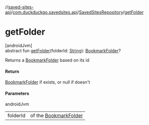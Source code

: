 //[saved-sites-api](../../../index.md)/[com.duckduckgo.savedsites.api](../index.md)/[SavedSitesRepository](index.md)/[getFolder](get-folder.md)

# getFolder

[androidJvm]\
abstract fun [getFolder](get-folder.md)(folderId: [String](https://kotlinlang.org/api/latest/jvm/stdlib/kotlin/-string/index.html)): [BookmarkFolder](../../com.duckduckgo.savedsites.api.models/-bookmark-folder/index.md)?

Returns a [BookmarkFolder](../../com.duckduckgo.savedsites.api.models/-bookmark-folder/index.md) based on its id

#### Return

[BookmarkFolder](../../com.duckduckgo.savedsites.api.models/-bookmark-folder/index.md) if exists, or null if doesn't

#### Parameters

androidJvm

| | |
|---|---|
| folderId | of the [BookmarkFolder](../../com.duckduckgo.savedsites.api.models/-bookmark-folder/index.md) |
